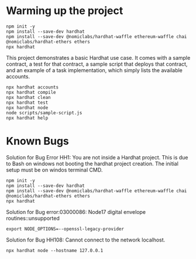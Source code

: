 

# Warming up the project
```shell
npm init -y
npm install --save-dev hardhat
npm install --save-dev @nomiclabs/hardhat-waffle ethereum-waffle chai @nomiclabs/hardhat-ethers ethers
npx hardhat
```

This project demonstrates a basic Hardhat use case. It comes with a sample contract, a test for that contract, a sample script that deploys that contract, and an example of a task implementation, which simply lists the available accounts.
```shell
npx hardhat accounts
npx hardhat compile
npx hardhat clean
npx hardhat test
npx hardhat node
node scripts/sample-script.js
npx hardhat help
```



# Known Bugs
Solution for Bug Error HH1: You are not inside a Hardhat project. This is due to Bash on windows not booting the hardhat project creation. The initial setup must be on windos terminal CMD.
```shell
npm init -y
npm install --save-dev hardhat
npm install --save-dev @nomiclabs/hardhat-waffle ethereum-waffle chai @nomiclabs/hardhat-ethers ethers
npx hardhat
```


Solution for Bug error:03000086: Node17 digital envelope routines::unsupported
```shell
export NODE_OPTIONS=--openssl-legacy-provider
```


Solution for Bug HH108: Cannot connect to the network localhost.
```shell
npx hardhat node --hostname 127.0.0.1
```